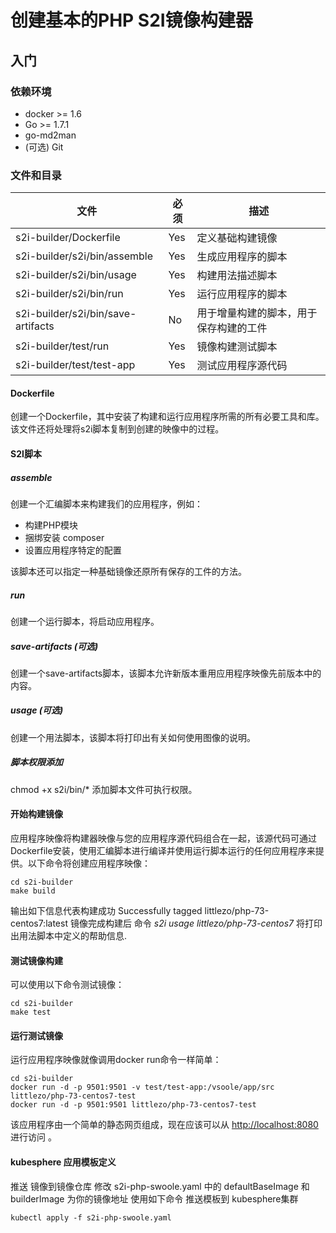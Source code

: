 
# 创建基本的PHP S2I镜像构建器 

## 入门 

### 依赖环境
- docker >= 1.6
- Go >= 1.7.1
- go-md2man
- (可选) Git
### 文件和目录
| 文件                   | 必须 | 描述                                               |
|------------------------|-----------|--------------------------------------------------------------|
| s2i-builder/Dockerfile             | Yes       | 定义基础构建镜像                   |
| s2i-builder/s2i/bin/assemble       | Yes       | 生成应用程序的脚本                 |
| s2i-builder/s2i/bin/usage          | Yes       | 构建用法描述脚本                   |
| s2i-builder/s2i/bin/run            | Yes       | 运行应用程序的脚本                 |
| s2i-builder/s2i/bin/save-artifacts | No        | 用于增量构建的脚本，用于保存构建的工件 |
| s2i-builder/test/run               | Yes       | 镜像构建测试脚本                   |
| s2i-builder/test/test-app          | Yes       | 测试应用程序源代码                 |

#### Dockerfile
创建一个Dockerfile，其中安装了构建和运行应用程序所需的所有必要工具和库。该文件还将处理将s2i脚本复制到创建的映像中的过程。

#### S2I脚本

##### assemble
创建一个汇编脚本来构建我们的应用程序，例如：
- 构建PHP模块
- 捆绑安装 composer
- 设置应用程序特定的配置

该脚本还可以指定一种基础镜像还原所有保存的工件的方法。   

##### run
创建一个运行脚本，将启动应用程序。

##### save-artifacts (可选)
创建一个save-artifacts脚本，该脚本允许新版本重用应用程序映像先前版本中的内容。

##### usage (可选) 
创建一个用法脚本，该脚本将打印出有关如何使用图像的说明。

##### 脚本权限添加
chmod +x s2i/bin/* 添加脚本文件可执行权限。

#### 开始构建镜像
应用程序映像将构建器映像与您的应用程序源代码组合在一起，该源代码可通过Dockerfile安装，使用汇编脚本进行编译并使用运行脚本运行的任何应用程序来提供。以下命令将创建应用程序映像：
```
cd s2i-builder
make build
```
输出如下信息代表构建成功
Successfully tagged littlezo/php-73-centos7:latest
镜像完成构建后 命令 *s2i usage littlezo/php-73-centos7* 将打印出用法脚本中定义的帮助信息.

#### 测试镜像构建
可以使用以下命令测试镜像：
```
cd s2i-builder
make test
```

#### 运行测试镜像
运行应用程序映像就像调用docker run命令一样简单：
```
cd s2i-builder
docker run -d -p 9501:9501 -v test/test-app:/vsoole/app/src littlezo/php-73-centos7-test
docker run -d -p 9501:9501 littlezo/php-73-centos7-test
```
该应用程序由一个简单的静态网页组成，现在应该可以从 [http://localhost:8080](http://localhost:8080)进行访问 。

#### kubesphere 应用模板定义
推送 镜像到镜像仓库 
修改 s2i-php-swoole.yaml 中的 defaultBaseImage 和 builderImage 为你的镜像地址
使用如下命令 推送模板到 kubesphere集群 
```
kubectl apply -f s2i-php-swoole.yaml
```